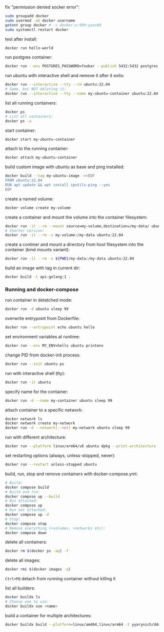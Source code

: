 fix "permission denied socker error":
```bash
sudo groupadd docker
sudo usermod -aG docker username
getent group docker # -> docker:x:999:yyev89
sudo systemctl restart docker
```

test after install:
```bash
docker run hello-world
```

run postgres container:
```bash
docker run --env POSTGRES_PASSWORD=foobar --publish 5432:5432 postgres:15.1-alpine
```

run ubuntu with interactive shell and remove it after it exits:
```bash
docker run --interactive --tty --rm ubuntu:22.04
# Same, but NOT deleting it:
docker run --interactive --tty --name my-ubuntu-container ubuntu:22.04
```

list all running containers:
```bash
docker ps
# List all containers:
docker ps -a
```

start container:
```bash
docker start my-ubuntu-container
```

attach to the running container:
```bash
docker attach my-ubuntu-container
```

build custom image with ubuntu as base and ping installed:
```bash
docker build --tag my-ubuntu-image -<<EOF
FROM ubuntu:22.04
RUN apt update && apt install iputils-ping --yes
EOF
```

create a named volume:
```bash
docker volume create my-volume
```

create a container and mount the volume into the container filesystem:
```bash
docker run -it --rm --mount source=my-volume,destination=/my-data/ ubuntu:22.04
# Shorter version:
docker run -it --rm -v my-volume:/my-data ubuntu:22.04
```

create a continer and mount a directory from host filesystem into the container (bind mounts variant):
```bash
docker run -it --rm -v ${PWD}/my-data:/my-data ubuntu:22.04
```

build an image with tag in current dir:
```bash
docker build -t api-golang:1 .
```

### Running and docker-compose

run container in detatched mode:
```bash
docker run -d ubuntu sleep 99
```

overwrite entrypoint from Dockerfile:
```bash
docker run --entrypoint echo ubuntu hello
```

set environment variables at runtime:
```bash
docker run --env MY_ENV=hello ubuntu printenv
```

change PID from docker-init process:
```bash
docker run --init ubuntu ps
```

run with interactive shell (tty):
```bash
docker run -it ubuntu
```

specify name for the container:
```bash
docker run -d --name my-container ubuntu sleep 99
```

attach container to a specific network:
```bash
docker network ls
docker network create my-network
docker run -d --network[--net] my-network ubuntu sleep 99
```

run with different architecture:
```bash
docker run --platform linux/arm64/v8 ubuntu dpkg --print-architecture
```

set restarting options (always, unless-stopped, never):
```bash
docker run --restart unless-stopped ubuntu
```

build, run, stop and remove containers with docker-compose.yml:
```bash
# Build:
docker compose build
# Build and run:
docker compose up --build
# Run attached:
docker compose up
# Run not attached:
docker compose up -d
# Stop:
docker compose stop
# Remove everything (+volumes, +networks etc):
docker compose down
```

delete all containers:
```bash
docker rm $(docker ps -aq) -f
```

delete all images:
```bash
docker rmi $(docker images -q)
```

`Ctrl+PQ`  detach from running container without killing it

list all builders:
```bash
docker buildx ls
# Choose one to use:
docker buildx use <name>
```

build a container for multiple architectures:
```bash
docker buildx build --platform=linux/amd64,linux/arm64 -t yyarynich/ddd-book:ch8.1 --push .
```